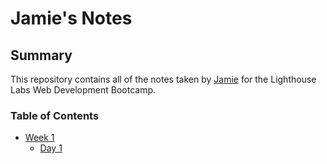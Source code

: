# Jamie's Notes

## Summary

This repository contains all of the notes taken by [Jamie](https://github.com/QuiteAverage/lighthouse-web-notes) for the Lighthouse Labs Web Development Bootcamp.


### Table of Contents
* [Week 1](/Week_1)
  * [Day 1](/Week_1/Day_1)

